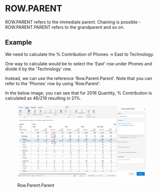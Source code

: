 # ROW.PARENT

ROW.PARENT refers to the immediate parent. Chaining is possible - ROW.PARENT.PARENT refers to the grandparent and so on.

## Example

We need to calculate the % Contribution of Phones -> East to Technology.

One way to calculate would be to select the 'East' row under Phones and divide it by the 'Technology' row.

Instead, we can use the reference 'Row.Parent.Parent'. Note that you can refer to the 'Phones' row by using 'Row.Parent'.

In the below image, you can see that for 2016 Quantity, % Contribution is calculated as 46/219 resulting in 21%.&#x20;

<figure><img src="../../.gitbook/assets/Formula row parent.png" alt=""><figcaption><p>Row.Parent.Parent</p></figcaption></figure>
